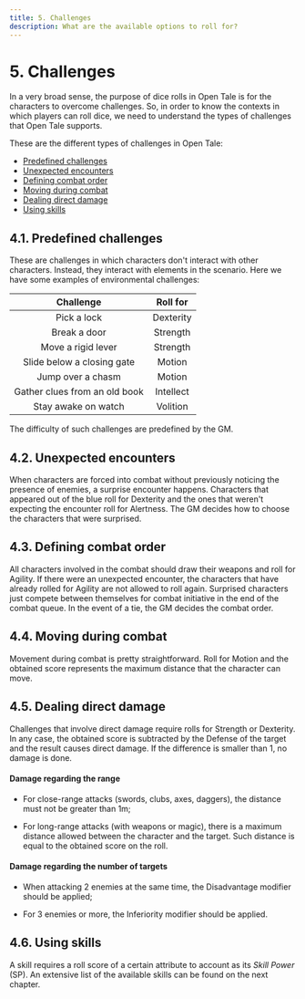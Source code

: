 ```yaml
---
title: 5. Challenges
description: What are the available options to roll for?
---
```


# 5. Challenges

In a very broad sense, the purpose of dice rolls in Open Tale is for the
characters to overcome challenges. So, in order to know the contexts in which
players can roll dice, we need to understand the types of challenges that Open
Tale supports.

These are the different types of challenges in Open Tale:

* [Predefined challenges](#41-predefined-challenges)
* [Unexpected encounters](#42-unexpected-encounters)
* [Defining combat order](#43-defining-combat-order)
* [Moving during combat](#44-moving-during-combat)
* [Dealing direct damage](#45-dealing-direct-damage)
* [Using skills](#46-using-skills)

## 4.1. Predefined challenges

These are challenges in which characters don't interact with other characters.
Instead, they interact with elements in the scenario. Here we have some examples
of environmental challenges:

| Challenge | Roll for
|:-:|:-:
| Pick a lock | Dexterity
| Break a door | Strength
| Move a rigid lever | Strength
| Slide below a closing gate | Motion
| Jump over a chasm | Motion
| Gather clues from an old book | Intellect
| Stay awake on watch | Volition

The difficulty of such challenges are predefined by the GM.

## 4.2. Unexpected encounters

When characters are forced into combat without previously noticing the presence
of enemies, a surprise encounter happens. Characters that appeared out of the
blue roll for Dexterity and the ones that weren't expecting the encounter roll
for Alertness. The GM decides how to choose the characters that were surprised.

## 4.3. Defining combat order

All characters involved in the combat should draw their weapons and roll for
Agility. If there were an unexpected encounter, the characters that have already
rolled for Agility are not allowed to roll again. Surprised characters just
compete between themselves for combat initiative in the end of the combat queue.
In the event of a tie, the GM decides the combat order.

## 4.4. Moving during combat

Movement during combat is pretty straightforward. Roll for Motion and the
obtained score represents the maximum distance that the character can move.

## 4.5. Dealing direct damage

Challenges that involve direct damage require rolls for Strength or Dexterity.
In any case, the obtained score is subtracted by the Defense of the target
and the result causes direct damage. If the difference is smaller than 1, no
damage is done.

#### Damage regarding the range

* For close-range attacks (swords, clubs, axes, daggers), the distance must not
be greater than 1m;

* For long-range attacks (with weapons or magic), there is a maximum distance
allowed between the character and the target. Such distance is equal to the
obtained score on the roll.

#### Damage regarding the number of targets

* When attacking 2 enemies at the same time, the Disadvantage modifier should be
applied;

* For 3 enemies or more, the Inferiority modifier should be applied.

## 4.6. Using skills

A skill requires a roll score of a certain attribute to account as its *Skill
Power* (SP). An extensive list of the available skills can be found on the next
chapter.
